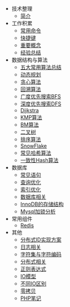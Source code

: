 - 技术整理
  - [简介](/)
- 工作积累
  - [常用命令](常用命令.md)
  - [快捷键](快捷键.md)
  - [重要概念](重要概念.md)
  - [经验总结](经验总结.md)
- 数据结构与算法
  - [五大常用算法总结](技术整理/数据结构与算法/五大常用算法总结.md)
  - [动态规划](技术整理/数据结构与算法/动态规划.md)
  - [贪心算法](技术整理/数据结构与算法/贪心算法.md)
  - [回溯算法](技术整理/数据结构与算法/回溯算法.md)
  - [广度优先搜索BFS](技术整理/数据结构与算法/广度优先搜索BFS.md)
  - [深度优先搜索DFS](技术整理/数据结构与算法/深度优先搜索DFS.md)
  - [Dijkstra](技术整理/数据结构与算法/Dijkstra.md)
  - [KMP算法](技术整理/数据结构与算法/KMP算法.md)
  - [BM算法](技术整理/数据结构与算法/BM算法.md)
  - [二叉树](技术整理/数据结构与算法/二叉树.md)
  - [排序算法](技术整理/数据结构与算法/排序算法.md)
  - [SnowFlake](技术整理/数据结构与算法/SnowFlake.md)
  - [常见哈希算法](技术整理/数据结构与算法/常见哈希算法.md)
  - [一致性Hash算法](技术整理/数据结构与算法/一致性Hash算法.md)
- 数据库
    - [常见语句](技术整理/数据库/常见语句.md)
    - [查询优化](技术整理/数据库/查询优化.md)
    - [索引优化](技术整理/数据库/索引优化.md)
    - [数据库相关](技术整理/数据库/数据库相关.md)
    - [InnoDB的存储结构](技术整理/数据库/InnoDB的存储结构.md)
    - [Mysql加锁分析](技术整理/数据库/Mysql加锁分析.md)
- 常用组件
  - [Redis](技术整理/常用组件/Redis.md)
- 其他
    - [分布式ID实现方案](技术整理/其他/分布式ID实现方案.md)
    - [日志相关](技术整理/其他/日志相关.md)
    - [字符集与字符编码](技术整理/其他/字符集与字符编码.md)
    - [分布式相关](技术整理/其他/分布式概念.md)
    - [正则表达式](技术整理/其他/正则表达式.md)
    - [IO模型](技术整理/其他/IO模型.md)
    - [不同IO区别](技术整理/其他/不同IO区别.md)
    - [零拷贝](技术整理/其他/零拷贝.md)
    - [PHP笔记](技术整理/其他/PHP笔记.md)

